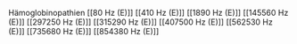 Hämoglobinopathien
[[80 Hz (E)]]
[[410 Hz (E)]]
[[1890 Hz (E)]]
[[145560 Hz (E)]]
[[297250 Hz (E)]]
[[315290 Hz (E)]]
[[407500 Hz (E)]]
[[562530 Hz (E)]]
[[735680 Hz (E)]]
[[854380 Hz (E)]]